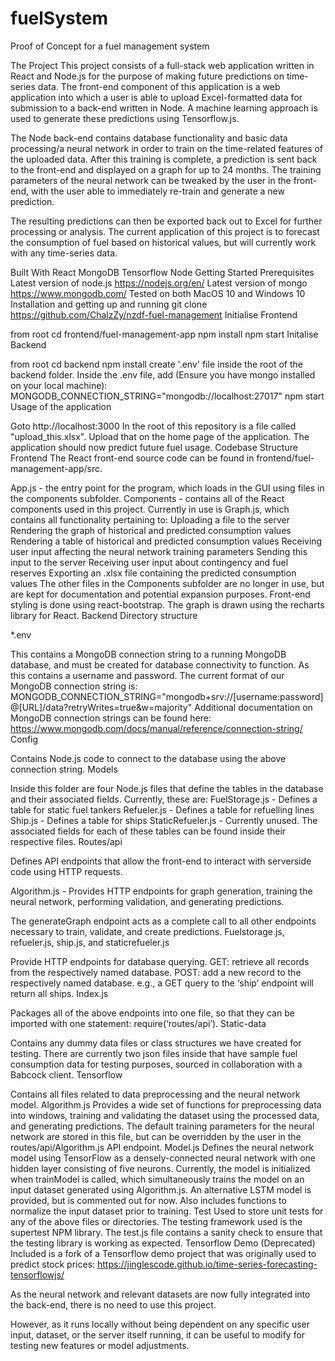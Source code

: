 # fuelSystem
Proof of Concept for a fuel management system

The Project
This project consists of a full-stack web application written in React and Node.js for the purpose of making future predictions on time-series data. The front-end component of this application is a web application into which a user is able to upload Excel-formatted data for submission to a back-end written in Node. A machine learning approach is used to generate these predictions using Tensorflow.js.

The Node back-end contains database functionality and basic data processing/a neural network in order to train on the time-related features of the uploaded data. After this training is complete, a prediction is sent back to the front-end and displayed on a graph for up to 24 months. The training parameters of the neural network can be tweaked by the user in the front-end, with the user able to immediately re-train and generate a new prediction.

The resulting predictions can then be exported back out to Excel for further processing or analysis. The current application of this project is to forecast the consumption of fuel based on historical values, but will currently work with any time-series data.

Built With
React
MongoDB
Tensorflow
Node
Getting Started
Prerequisites
Latest version of node.js https://nodejs.org/en/
Latest version of mongo https://www.mongodb.com/
Tested on both MacOS 10 and Windows 10
Installation and getting up and running
git clone https://github.com/ChalzZy/nzdf-fuel-management
Initialise Frontend

from root cd frontend/fuel-management-app
npm install
npm start
Initalise Backend

from root cd backend
npm install
create '.env' file inside the root of the backend folder.
Inside the .env file, add (Ensure you have mongo installed on your local machine): MONGODB_CONNECTION_STRING="mongodb://localhost:27017"
npm start
Usage of the application

Goto http://localhost:3000
In the root of this repository is a file called "upload_this.xlsx". Upload that on the home page of the application.
The application should now predict future fuel usage.
Codebase Structure
Frontend
The React front-end source code can be found in frontend/fuel-management-app/src.

App.js - the entry point for the program, which loads in the GUI using files in the components subfolder.
Components - contains all of the React components used in this project. Currently in use is Graph.js, which contains all functionality pertaining to:
Uploading a file to the server
Rendering the graph of historical and predicted consumption values
Rendering a table of historical and predicted consumption values
Receiving user input affecting the neural network training parameters
Sending this input to the server
Receiving user input about contingency and fuel reserves
Exporting an .xlsx file containing the predicted consumption values
The other files in the Components subfolder are no longer in use, but are kept for documentation and potential expansion purposes.
Front-end styling is done using react-bootstrap.
The graph is drawn using the recharts library for React.
Backend
Directory structure

*.env

This contains a MongoDB connection string to a running MongoDB database, and must be created for database connectivity to function. As this contains a username and password.
The current format of our MongoDB connection string is:
MONGODB_CONNECTION_STRING="mongodb+srv://[username:password]@[URL]/data?retryWrites=true&w=majority"
Additional documentation on MongoDB connection strings can be found here: https://www.mongodb.com/docs/manual/reference/connection-string/
Config

Contains Node.js code to connect to the database using the above connection string.
Models

Inside this folder are four Node.js files that define the tables in the database and their associated fields. Currently, these are:
FuelStorage.js - Defines a table for static fuel tankers
Refueler.js - Defines a table for refuelling lines
Ship.js - Defines a table for ships
StaticRefueler.js - Currently unused.
The associated fields for each of these tables can be found inside their respective files.
Routes/api

Defines API endpoints that allow the front-end to interact with serverside code using HTTP requests.

Algorithm.js - Provides HTTP endpoints for graph generation, training the neural network, performing validation, and generating predictions.

The generateGraph endpoint acts as a complete call to all other endpoints necessary to train, validate, and create predictions.
Fuelstorage.js, refueler.js, ship.js, and staticrefueler.js

Provide HTTP endpoints for database querying.
GET: retrieve all records from the respectively named database.
POST: add a new record to the respectively named database.
e.g., a GET query to the ‘ship’ endpoint will return all ships.
Index.js

Packages all of the above endpoints into one file, so that they can be imported with one statement: require(‘routes/api’).
Static-data

Contains any dummy data files or class structures we have created for testing.
There are currently two json files inside that have sample fuel consumption data for testing purposes, sourced in collaboration with a Babcock client.
Tensorflow

Contains all files related to data preprocessing and the neural network model.
Algorithm.js
Provides a wide set of functions for preprocessing data into windows, training and validating the dataset using the processed data, and generating predictions.
The default training parameters for the neural network are stored in this file, but can be overridden by the user in the routes/api/Algorithm.js API endpoint.
Model.js
Defines the neural network model using TensorFlow as a densely-connected neural network with one hidden layer consisting of five neurons.
Currently, the model is initialized when trainModel is called, which simultaneously trains the model on an input dataset generated using Algorithm.js.
An alternative LSTM model is provided, but is commented out for now.
Also includes functions to normalize the input dataset prior to training.
Test
Used to store unit tests for any of the above files or directories.
The testing framework used is the supertest NPM library.
The test.js file contains a sanity check to ensure that the testing library is working as expected.
Tensorflow Demo (Deprecated)
Included is a fork of a Tensorflow demo project that was originally used to predict stock prices: https://jinglescode.github.io/time-series-forecasting-tensorflowjs/

As the neural network and relevant datasets are now fully integrated into the back-end, there is no need to use this project.

However, as it runs locally without being dependent on any specific user input, dataset, or the server itself running, it can be useful to modify for testing new features or model adjustments.
